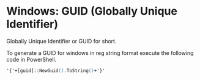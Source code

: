 # Windows: GUID (Globally Unique Identifier)

Globally Unique Identifier or GUID for short.

To generate a GUID for windows in reg string format execute the following code in PowerShell.

```ps
'{'+[guid]::NewGuid().ToString()+'}'
```
